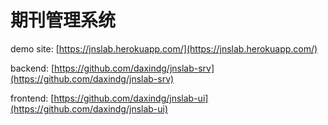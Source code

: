 # 期刊管理系统

demo site: [https://jnslab.herokuapp.com/](https://jnslab.herokuapp.com/)

backend: [https://github.com/daxindg/jnslab-srv](https://github.com/daxindg/jnslab-srv)

frontend: [https://github.com/daxindg/jnslab-ui](https://github.com/daxindg/jnslab-ui)
